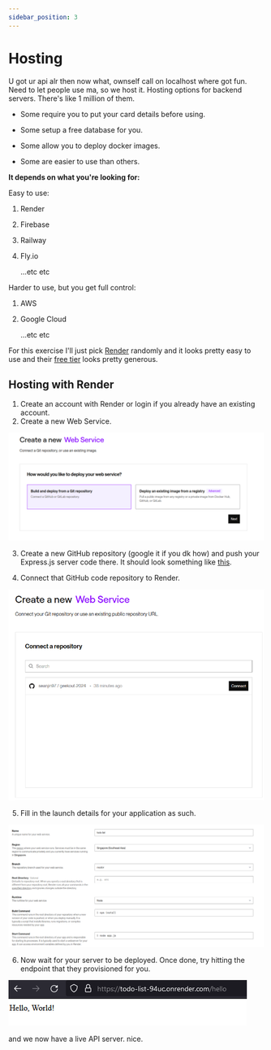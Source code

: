```yaml
---
sidebar_position: 3
---
```


# Hosting

U got ur api alr then now what, ownself call on localhost where got fun. Need to let people use ma, so we host it. Hosting options for backend servers. There's like 1 million of them.

- Some require you to put your card details before using.

- Some setup a free database for you.

- Some allow you to deploy docker images.

- Some are easier to use than others.

**It depends on what you're looking for:**

Easy to use:

1. Render
2. Firebase
3. Railway
4. Fly.io

   ...etc etc

Harder to use, but you get full control:

1. AWS
2. Google Cloud

   ...etc etc

For this exercise I'll just pick [Render](https://render.com/) randomly and it looks pretty easy to use and their [free tier](https://dashboard.render.com/billing#free-usage) looks pretty generous.

## Hosting with Render

1. Create an account with Render or login if you already have an existing account.
2. Create a new Web Service.

![create new web service](images/hosting/web-service.png)

3. Create a new GitHub repository (google it if you dk how) and push your Express.js server code there. It should look something like [this](https://github.com/seanjin97/geekout-2024/tree/master/backend/hosting).

4. Connect that GitHub code repository to Render.

![connect to a repo](images/hosting/connect-repo.png)

5. Fill in the launch details for your application as such.

![launch detail](images/hosting/launch-details.png)

6. Now wait for your server to be deployed. Once done, try hitting the endpoint that they provisioned for you.

![hosted](images/hosting/hosted.png)

and we now have a live API server. nice.
